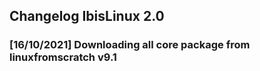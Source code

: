 ## Changelog IbisLinux 2.0



### [16/10/2021] Downloading all core package from linuxfromscratch v9.1
